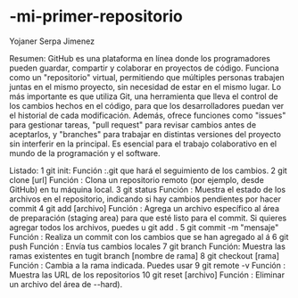 # -mi-primer-repositorio 




Yojaner Serpa Jimenez





Resumen: GitHub es una plataforma en línea donde los programadores pueden guardar, compartir y colaborar en proyectos de código. Funciona como un "repositorio" virtual, permitiendo que múltiples personas trabajen juntas en el mismo proyecto, sin necesidad de estar en el mismo lugar. Lo más importante es que utiliza Git, una herramienta que lleva el control de los cambios hechos en el código, para que los desarrolladores puedan ver el historial de cada modificación. Además, ofrece funciones como "issues" para gestionar tareas, "pull request" para revisar cambios antes de aceptarlos, y "branches" para trabajar en distintas versiones del proyecto sin interferir en la principal. Es esencial para el trabajo colaborativo en el mundo de la programación y el software.




Listado: 
1 git init: Función :.git que hará el seguimiento de los cambios.
2 git clone [url]
Función : Clona un repositorio remoto (por ejemplo, desde GitHub) en tu máquina local.
3 git status
Función : Muestra el estado de los archivos en el repositorio, indicando si hay cambios pendientes por hacer commit
4 git add [archivo]
Función : Agrega un archivo específico al área de preparación (staging area) para que esté listo para el commit. Si quieres agregar todos los archivos, puedes u git add .
5 git commit -m "mensaje"
Función : Realiza un commit con los cambios que se han agregado al á
6 git push
Función : Envía tus cambios locales
7 git branch
Función: Muestra las ramas existentes en tugit branch [nombre de rama]
8 git checkout [rama]
Función : Cambia a la rama indicada. Puedes usar
9 git remote -v
Función : Muestra las URL de los repositorios
10 git reset [archivo]
Función : Eliminar un archivo del área de --hard).
